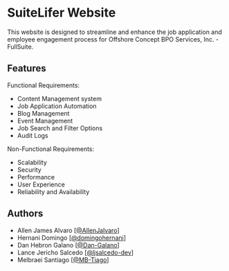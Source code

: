 
# SuiteLifer Website

This website is designed to streamline and enhance the job application and employee engagement process for Offshore Concept BPO Services, Inc. - FullSuite.


## Features

Functional Requirements:
- Content Management system
- Job Application Automation
- Blog Management
- Event Management
- Job Search and Filter Options
- Audit Logs

Non-Functional Requirements:
- Scalability
- Security
- Performance
- User Experience
- Reliability and Availability

## Authors

- Allen James Alvaro [[@AllenJalvaro](https://github.com/AllenJalvaro)]
- Hernani Domingo [[@domingohernani](https://github.com/domingohernani)]
- Dan Hebron Galano [[@Dan-Galano](https://github.com/Dan-Galano)]
- Lance Jericho Salcedo [[@ljsalcedo-dev](https://github.com/ljsalcedo-dev)]
- Melbraei Santiago [[@MB-Tiago](https://github.com/MB-Tiago)]